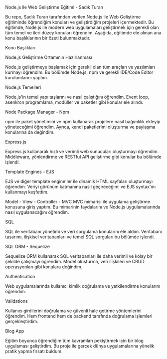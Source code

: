 Node.js ile Web Geliştirme Eğitimi - Sadık Turan

Bu repo, Sadık Turan tarafından verilen Node.js ile Web Geliştirme eğitiminde öğrendiğim konuları ve geliştirdiğim projeleri içermektedir. Bu eğitimde, Node.js ile modern web uygulamaları geliştirmek için gerekli olan tüm temel ve ileri düzey konuları öğrendim. Aşağıda, eğitimde ele alınan ana konu başlıklarının bir özeti bulunmaktadır.

Konu Başlıkları

Node.js Geliştirme Ortamının Hazırlanması

Node.js geliştirmeye başlamak için gerekli olan tüm araçları ve yazılımları kurmayı öğrendim. Bu bölümde Node.js, npm ve gerekli IDE/Code Editor kurulumlarını yaptım.

Node.js Temelleri

Node.js'in temel yapı taşlarını ve nasıl çalıştığını öğrendim. Event loop, asenkron programlama, modüller ve paketler gibi konular ele alındı.

Node Package Manager - Npm

npm ile paket yönetimini ve npm kullanarak projelere nasıl bağımlılık ekleyip yöneteceğimi öğrendim. Ayrıca, kendi paketlerimi oluşturma ve paylaşma konularına da değindim.

Express.js

Express.js kullanarak hızlı ve verimli web sunucuları oluşturmayı öğrendim. Middleware, yönlendirme ve RESTful API geliştirme gibi konular bu bölümde işlendi.

Template Engines - EJS

EJS ve diğer template engine'ler ile dinamik HTML sayfaları oluşturmayı öğrendim. Veriyi görünüm katmanına nasıl geçireceğimi ve EJS syntax'ını kullanmayı keşfettim.

Model - View - Controller - MVC
MVC mimarisi ile uygulama geliştirme konusuna giriş yaptım. Bu mimarinin faydalarını ve Node.js uygulamalarında nasıl uygulanacağını öğrendim.

SQL

SQL ile veritabanı yönetimi ve veri sorgulama konularını ele aldım. Veritabanı tasarımı, ilişkisel veritabanları ve temel SQL sorguları bu bölümde işlendi.

SQL ORM - Sequelize

Sequelize ORM kullanarak SQL veritabanları ile daha verimli ve kolay bir şekilde çalışmayı öğrendim. Model oluşturma, veri ilişkileri ve CRUD operasyonları gibi konulara değindim.

Authentication

Web uygulamalarında kullanıcı kimlik doğrulama ve yetkilendirme konularını öğrendim.

Validations

Kullanıcı girdilerini doğrulama ve güvenli hale getirme yöntemlerini öğrendim. Hem frontend hem de backend tarafında doğrulama işlemleri gerçekleştirdim.

Blog App

Eğitim boyunca öğrendiğim tüm kavramları pekiştirmek için bir blog uygulaması geliştirdim. Bu proje ile gerçek dünya uygulamalarına yönelik pratik yapma fırsatı buldum.
